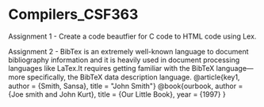 # Compilers_CSF363

Assignment 1 - Create a code beautfier for C code to HTML code using Lex.

Assignment 2 - BibTex is an extremely well-known language to document bibliography information and it is heavily used in document processing languages like LaTex.It requires getting familiar with the BibTeX language—more speciﬁcally, the BibTeX data description language. 
@article{key1, author = {Smith, Sansa}, title = "John Smith"} @book\{ourbook, author = {Joe smith and John Kurt}, title = {Our Little Book}, year = {1997} }
